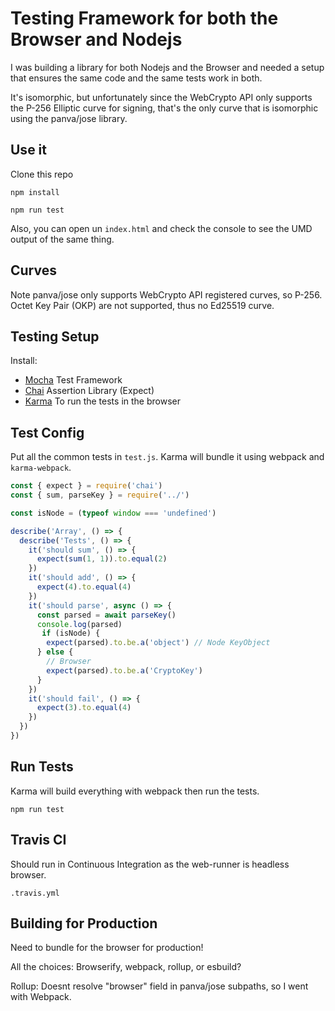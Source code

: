 # Testing Framework for both the Browser and Nodejs

I was building a library for both Nodejs and the Browser and needed a setup that ensures the same code and the same tests work in both.

It's isomorphic, but unfortunately since the WebCrypto API only supports the P-256 Elliptic curve for signing, that's the only curve that is isomorphic using the panva/jose library.

## Use it

Clone this repo 

`npm install`

`npm run test`

Also, you can open un `index.html` and check the console to see the UMD output of the same thing.

## Curves

Note panva/jose only supports WebCrypto API registered curves, so P-256. Octet Key Pair (OKP) are not supported, thus no Ed25519 curve.

## Testing Setup

Install:
- [Mocha](https://mochajs.org/) Test Framework
- [Chai](https://www.npmjs.com/package/chai) Assertion Library (Expect)
- [Karma](https://karma-runner.github.io/latest/index.html) To run the tests in the browser 

## Test Config

Put all the common tests in `test.js`. Karma will bundle it using webpack and `karma-webpack`.

```js
const { expect } = require('chai')
const { sum, parseKey } = require('../')

const isNode = (typeof window === 'undefined')

describe('Array', () => {
  describe('Tests', () => {
    it('should sum', () => {
      expect(sum(1, 1)).to.equal(2)
    })
    it('should add', () => {
      expect(4).to.equal(4)
    })
    it('should parse', async () => {
      const parsed = await parseKey()
      console.log(parsed)
       if (isNode) {
        expect(parsed).to.be.a('object') // Node KeyObject
      } else {
        // Browser
        expect(parsed).to.be.a('CryptoKey')
      }
    })
    it('should fail', () => {
      expect(3).to.equal(4)
    })
  })
})
```

## Run Tests

Karma will build everything with webpack then run the tests.

```
npm run test
```

## Travis CI

Should run in Continuous Integration as the web-runner is headless browser.

`.travis.yml`

## Building for Production

Need to bundle for the browser for production!

All the choices: Browserify, webpack, rollup, or esbuild?

Rollup: Doesnt resolve "browser" field in panva/jose subpaths, so I went with Webpack.
